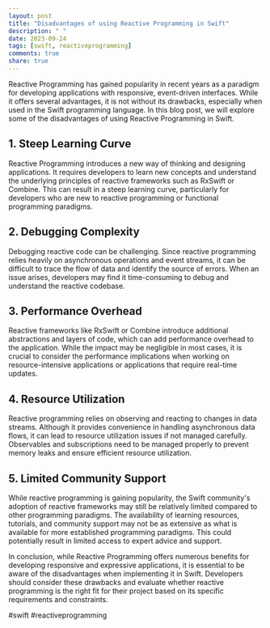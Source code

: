 ```yaml
---
layout: post
title: "Disadvantages of using Reactive Programming in Swift"
description: " "
date: 2023-09-24
tags: [swift, reactiveprogramming]
comments: true
share: true
---
```


Reactive Programming has gained popularity in recent years as a paradigm for developing applications with responsive, event-driven interfaces. While it offers several advantages, it is not without its drawbacks, especially when used in the Swift programming language. In this blog post, we will explore some of the disadvantages of using Reactive Programming in Swift.

## 1. Steep Learning Curve
Reactive Programming introduces a new way of thinking and designing applications. It requires developers to learn new concepts and understand the underlying principles of reactive frameworks such as RxSwift or Combine. This can result in a steep learning curve, particularly for developers who are new to reactive programming or functional programming paradigms.

## 2. Debugging Complexity
Debugging reactive code can be challenging. Since reactive programming relies heavily on asynchronous operations and event streams, it can be difficult to trace the flow of data and identify the source of errors. When an issue arises, developers may find it time-consuming to debug and understand the reactive codebase.

## 3. Performance Overhead
Reactive frameworks like RxSwift or Combine introduce additional abstractions and layers of code, which can add performance overhead to the application. While the impact may be negligible in most cases, it is crucial to consider the performance implications when working on resource-intensive applications or applications that require real-time updates.

## 4. Resource Utilization
Reactive programming relies on observing and reacting to changes in data streams. Although it provides convenience in handling asynchronous data flows, it can lead to resource utilization issues if not managed carefully. Observables and subscriptions need to be managed properly to prevent memory leaks and ensure efficient resource utilization.

## 5. Limited Community Support
While reactive programming is gaining popularity, the Swift community's adoption of reactive frameworks may still be relatively limited compared to other programming paradigms. The availability of learning resources, tutorials, and community support may not be as extensive as what is available for more established programming paradigms. This could potentially result in limited access to expert advice and support.

In conclusion, while Reactive Programming offers numerous benefits for developing responsive and expressive applications, it is essential to be aware of the disadvantages when implementing it in Swift. Developers should consider these drawbacks and evaluate whether reactive programming is the right fit for their project based on its specific requirements and constraints.

#swift #reactiveprogramming